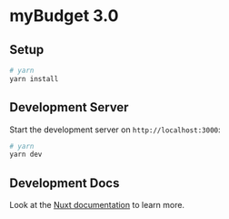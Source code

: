 # myBudget 3.0

## Setup

```bash
# yarn
yarn install
```

## Development Server

Start the development server on `http://localhost:3000`:

```bash
# yarn
yarn dev
```

## Development Docs

Look at the [Nuxt documentation](https://nuxt.com/docs/getting-started/introduction) to learn more.
